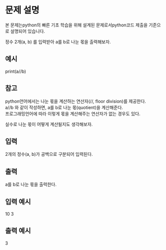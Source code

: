 # 문제 설명

본 문제는python의 빠른 기초 학습을 위해 설계된 문제로서python코드 제출을 기준으로 설명되어 있습니다.

정수 2개(a, b) 를 입력받아 a를 b로 나눈 몫을 출력해보자.

## 예시

print(a//b)

## 참고

python언어에서는 나눈 몫을 계산하는 연산자(//, floor division)를 제공한다.  
a//b 와 같이 작성하면, a를 b로 나눈 몫(quotient)을 계산해준다.  
프로그래밍언어에 따라 이렇게 몫을 계산해주는 연산자가 없는 경우도 있다.

실수로 나눈 몫이 어떻게 계산될지도 생각해보자.

## 입력

2개의 정수(a, b)가 공백으로 구분되어 입력된다.

## 출력

a를 b로 나눈 몫을 출력한다.

## 입력 예시

10 3

## 출력 예시

3
